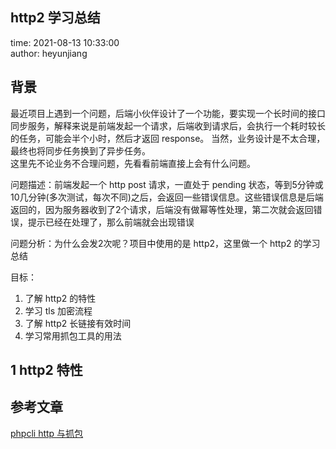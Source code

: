 ## http2 学习总结

time: 2021-08-13 10:33:00  
author: heyunjiang

## 背景

最近项目上遇到一个问题，后端小伙伴设计了一个功能，要实现一个长时间的接口同步服务，解释来说是前端发起一个请求，后端收到请求后，会执行一个耗时较长的任务，可能会半个小时，然后才返回 response。
当然，业务设计是不太合理，最终也将同步任务换到了异步任务。  
这里先不论业务不合理问题，先看看前端直接上会有什么问题。

问题描述：前端发起一个 http post 请求，一直处于 pending 状态，等到5分钟或10几分钟(多次测试，每次不同)之后，会返回一些错误信息。这些错误信息是后端返回的，因为服务器收到了2个请求，后端没有做幂等性处理，第二次就会返回错误，提示已经在处理了，那么前端就会出现错误

问题分析：为什么会发2次呢？项目中使用的是 http2，这里做一个 http2 的学习总结

目标：  
1. 了解 http2 的特性
2. 学习 tls 加密流程
3. 了解 http2 长链接有效时间
4. 学习常用抓包工具的用法

## 1 http2 特性

## 参考文章

[phpcli http 与抓包](http://www.phpcli.net/docs/network/network-1cvs9mb7u75na)
